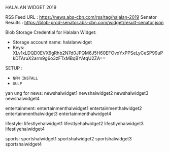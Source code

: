 HALALAN WIDGET 2019

RSS Feed URL : https://news.abs-cbn.com/rss/tag/halalan-2019
Senator Results : https://blob-prod-senator.abs-cbn.com/widget/result-senator.json

Blob Storage Credential for Halalan Widget:
- Storage account name: halalanwidget
- Keys: XLv1xLDQD0EVX6gRhb2N7d0JPQM6J5H60EFOvxYxPPSeLyCeSP99uPkDTAruX2arm9g6o3zFTxMBqBYAtqU2ZA==


SETUP : 
 - `NPM INSTALL`
 - `GULP`


 yan ung for news:
    newshalwidget1
    newshalwidget2
    newshalwidget3
    newshalwidget4


 entertainment:
    entertainmenthalwidget1
    entertainmenthalwidget2
    entertainmenthalwidget3
    entertainmenthalwidget4

lifestyle: 
    lifestlyehalwidget1
    lifestlyehalwidget2
    lifestlyehalwidget3
    lifestlyehalwidget4
    
sports:
    sportshalwidget1
    sportshalwidget2
    sportshalwidget3
    sportshalwidget4
    